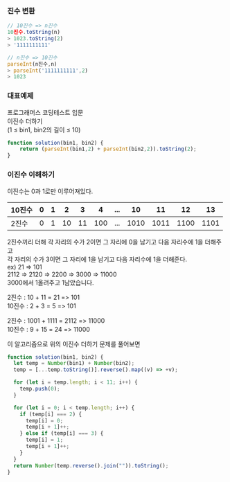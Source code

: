 ### 진수 변환
```jsx
// 10진수 => n진수
10진수.toString(n)
> 1023.toString(2)
> '1111111111'

// n진수 => 10진수
parseInt(n진수,n)
> parseInt('1111111111',2)
> 1023
```

### 대표예제  
프로그래머스 코딩테스트 입문  
이진수 더하기  
(1 ≤ bin1, bin2의 길이 ≤ 10)
```jsx
function solution(bin1, bin2) {
    return (parseInt(bin1,2) + parseInt(bin2,2)).toString(2);
}
```

### 이진수 이해하기
이진수는 0과 1로만 이루어져있다.  

10진수 | 0 | 1 | 2 | 3 | 4 | ... | 10 | 11 | 12 | 13  
--|--|--|--|--|--|--|--|--|--|--
2진수 | 0 | 1 | 10 | 11 | 100 | ... | 1010 | 1011 | 1100 | 1101

2진수끼리 더해 
각 자리의 수가 2이면 그 자리에 0을 남기고 다음 자리수에 1을 더해주고  
각 자리의 수가 3이면 그 자리에 1을 남기고 다음 자리수에 1을 더해준다.  
ex) 21 => 101  
2112 => 2120 => 2200 => 3000 => 11000  
3000에서 1올려주고 1남았습니다.  

2진수 : 10 + 11 = 21 => 101  
10진수 : 2 + 3 = 5 => 101  

2진수 : 1001 + 1111 = 2112 => 11000  
10진수 : 9 + 15 = 24 => 11000  

이 알고리즘으로 위의 이진수 더하기 문제를 풀어보면
```jsx
function solution(bin1, bin2) {
  let temp = Number(bin1) + Number(bin2);
  temp = [...temp.toString()].reverse().map((v) => +v);

  for (let i = temp.length; i < 11; i++) {
    temp.push(0);
  }

  for (let i = 0; i < temp.length; i++) {
    if (temp[i] === 2) {
      temp[i] = 0;
      temp[i + 1]++;
    } else if (temp[i] === 3) {
      temp[i] = 1;
      temp[i + 1]++;
    }
  }
  return Number(temp.reverse().join("")).toString();
}
```
